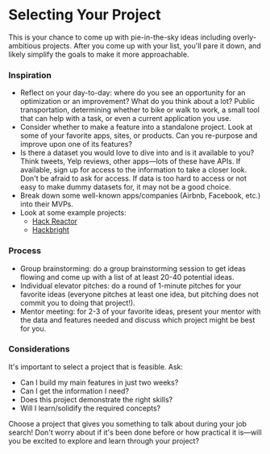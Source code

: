 # Selecting Your Project

This is your chance to come up with pie-in-the-sky ideas including overly-ambitious projects. After you come up with your list, you'll pare it down, and likely simplify the goals to make it more approachable.

### Inspiration

- Reflect on your day-to-day: where do you see an opportunity for an optimization or an improvement? What do you think about a lot? Public transportation, determining whether to bike or walk to work, a small tool that can help with a task, or even a current application you use.
- Consider whether to make a feature into a standalone project. Look at some of your favorite apps, sites, or products. Can you re-purpose and improve upon one of its features?
- Is there a dataset you would love to dive into and is it available to you? Think tweets, Yelp reviews, other apps—lots of these have APIs. If available, sign up for access to the information to take a closer look. Don't be afraid to ask for access. If data is too hard to access or not easy to make dummy datasets for, it may not be a good choice.
- Break down some well-known apps/companies (Airbnb, Facebook, etc.) into their MVPs.
- Look at some example projects:
    - [Hack Reactor](https://www.hackreactor.com/student-projects/)
    - [Hackbright](http://hackbrightacademy.com/student-projects/) 

### Process
- Group brainstorming: do a group brainstorming session to get ideas flowing and come up with a list of at least 20-40 potential ideas.  
- Individual elevator pitches: do a round of 1-minute pitches for your favorite ideas (everyone pitches at least one idea, but pitching does not commit you to doing that project!).
- Mentor meeting: for 2-3 of your favorite ideas, present your mentor with the data and features needed and discuss which project might be best for you.

### Considerations
It's important to select a project that is feasible. Ask:

- Can I build my main features in just two weeks? 
- Can I get the information I need? 
- Does this project demonstrate the right skills? 
- Will I learn/solidify the required concepts? 

Choose a project that gives you something to talk about during your job search! Don't worry about if it's been done before or how practical it is—will you be excited to explore and learn through your project?
